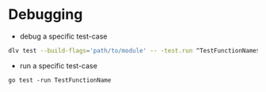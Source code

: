 # Debugging

- debug a specific test-case
```sh
dlv test --build-flags='path/to/module' -- -test.run ^TestFunctionName$
```

- run a specific test-case
```
go test -run TestFunctionName
```

